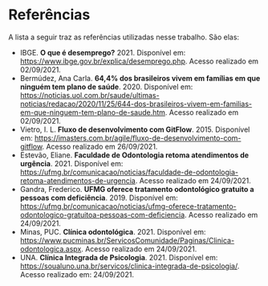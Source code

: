# Referências

A lista a seguir traz as referências utilizadas nesse trabalho. São elas:

* IBGE. **O que é desemprego?** 2021. Disponível em: https://www.ibge.gov.br/explica/desemprego.php. Acesso realizado em 02/09/2021.
* Bermúdez, Ana Carla. **64,4% dos brasileiros vivem em famílias em que ninguém tem plano de saúde**. 2020. Disponível em: https://noticias.uol.com.br/saude/ultimas-noticias/redacao/2020/11/25/644-dos-brasileiros-vivem-em-familias-em-que-ninguem-tem-plano-de-saude.htm. Acesso realizado em 02/09/2021.
* Vietro, I. L. **Fluxo de desenvolvimento com GitFlow**. 2015. Disponível em: https://imasters.com.br/agile/fluxo-de-desenvolvimento-com-gitflow. Acesso realizado em 26/09/2021.
* Estevão, Eliane. **Faculdade de Odontologia retoma atendimentos de urgência**. 2021. Disponível em: https://ufmg.br/comunicacao/noticias/faculdade-de-odontologia-retoma-atendimentos-de-urgencia. Acesso realizado em 24/09/2021.
* Gandra, Frederico. **UFMG oferece tratamento odontológico gratuito a pessoas com deficiência**. 2019. Disponível em: https://ufmg.br/comunicacao/noticias/ufmg-oferece-tratamento-odontologico-gratuitoa-pessoas-com-deficiencia. Acesso realizado em 24/09/2021.
* Minas, PUC. **Clínica odontológica**. 2021. Disponível em: https://www.pucminas.br/ServicosComunidade/Paginas/Clinica-odontologica.aspx. Acesso realizado em 24/09/2021.
* UNA. **Clínica Integrada de Psicologia**. 2021. Disponível em: https://soualuno.una.br/servicos/clinica-integrada-de-psicologia/. Acesso realizado em: 24/09/2021.

